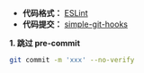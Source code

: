 
- **代码格式：** [ESLint](https://zh-hans.eslint.org/docs/latest/)
- **代码提交：** [simple-git-hooks](https://www.npmjs.com/package/simple-git-hooks)







**1. 跳过 pre-commit**

```bash
git commit -m 'xxx' --no-verify
```

